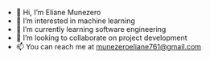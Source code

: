 - 👋 Hi, I’m Eliane Munezero
- 👀 I’m interested in machine learning
- 🌱 I’m currently learning software engineering
- 💞️ I’m looking to collaborate on project development
- 📫 You can reach me at munezeroeliane761@gmail.com


